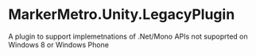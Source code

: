 MarkerMetro.Unity.LegacyPlugin
==============================

A plugin to support implemetnations of .Net/Mono APIs not supoprted on Windows 8 or Windows Phone
